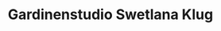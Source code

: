 ---
title: "Gardinenstudio Swetlana Klug"
url: /dresden/gardinenstudio-swetlana-klug/
shop: Allgemein
---